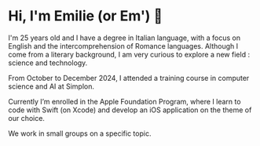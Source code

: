 # Hi, I'm Emilie (or Em') 👋

I'm 25 years old and I have a degree in Italian language, with a focus on English and the intercomprehension of Romance languages. 
Although I come from a literary background, I am very curious to explore a new field : science and technology.

From October to December 2024, I attended a training course in computer science and AI at Simplon. 

Currently I’m enrolled in the Apple Foundation Program, where I learn to code with Swift (on Xcode) and develop an iOS application on the theme of our choice. 

We work in small groups on a specific topic. 


